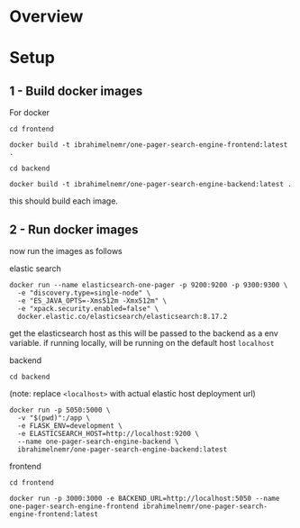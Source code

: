 # Overview


# Setup

## 1 - Build docker images

For docker

`cd frontend`

`docker build -t ibrahimelnemr/one-pager-search-engine-frontend:latest .`

`cd backend`

`docker build -t ibrahimelnemr/one-pager-search-engine-backend:latest .`


this should build each image. 

## 2 - Run docker images

now run the images as follows

elastic search
```
docker run --name elasticsearch-one-pager -p 9200:9200 -p 9300:9300 \
  -e "discovery.type=single-node" \
  -e "ES_JAVA_OPTS=-Xms512m -Xmx512m" \
  -e "xpack.security.enabled=false" \
  docker.elastic.co/elasticsearch/elasticsearch:8.17.2
```

get the elasticsearch host as this will be passed to the backend as a env variable. if running locally, will be running on the default host `localhost`

backend

`cd backend`

(note: replace `<localhost>` with actual elastic host deployment url)

```
docker run -p 5050:5000 \
  -v "$(pwd)":/app \
  -e FLASK_ENV=development \
  -e ELASTICSEARCH_HOST=http://localhost:9200 \
  --name one-pager-search-engine-backend \
  ibrahimelnemr/one-pager-search-engine-backend:latest
```

frontend

`cd frontend`

```
docker run -p 3000:3000 -e BACKEND_URL=http://localhost:5050 --name one-pager-search-engine-frontend ibrahimelnemr/one-pager-search-engine-frontend:latest
```



